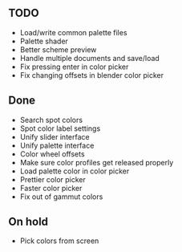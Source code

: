 ## TODO ##
* Load/write common palette files
* Palette shader
* Better scheme preview
* Handle multiple documents and save/load
* Fix pressing enter in color picker
* Fix changing offsets in blender color picker

## Done ##
* Search spot colors
* Spot color label settings
* Unify slider interface
* Unify palette interface
* Color wheel offsets
* Make sure color profiles get released properly
* Load palette color in color picker
* Prettier color picker
* Faster color picker
* Fix out of gammut colors

## On hold ##
* Pick colors from screen